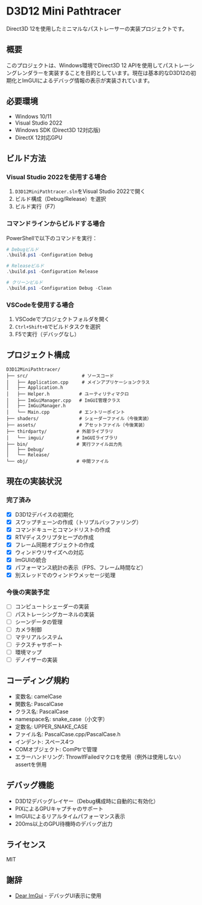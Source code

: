 # D3D12 Mini Pathtracer

Direct3D 12を使用したミニマルなパストレーサーの実装プロジェクトです。

## 概要

このプロジェクトは、Windows環境でDirect3D 12 APIを使用してパストレーシングレンダラーを実装することを目的としています。現在は基本的なD3D12の初期化とImGUIによるデバッグ情報の表示が実装されています。

## 必要環境

- Windows 10/11
- Visual Studio 2022
- Windows SDK (Direct3D 12対応版)
- DirectX 12対応GPU

## ビルド方法

### Visual Studio 2022を使用する場合

1. `D3D12MiniPathtracer.sln`をVisual Studio 2022で開く
2. ビルド構成（Debug/Release）を選択
3. ビルド実行（F7）

### コマンドラインからビルドする場合

PowerShellで以下のコマンドを実行：

```powershell
# Debugビルド
.\build.ps1 -Configuration Debug

# Releaseビルド
.\build.ps1 -Configuration Release

# クリーンビルド
.\build.ps1 -Configuration Debug -Clean
```

### VSCodeを使用する場合

1. VSCodeでプロジェクトフォルダを開く
2. `Ctrl+Shift+B`でビルドタスクを選択
3. F5で実行（デバッグなし）

## プロジェクト構成

```
D3D12MiniPathtracer/
├── src/                    # ソースコード
│   ├── Application.cpp     # メインアプリケーションクラス
│   ├── Application.h
│   ├── Helper.h           # ユーティリティマクロ
│   ├── ImGuiManager.cpp   # ImGUI管理クラス
│   ├── ImGuiManager.h
│   └── Main.cpp           # エントリーポイント
├── shaders/               # シェーダーファイル（今後実装）
├── assets/                # アセットファイル（今後実装）
├── thirdparty/           # 外部ライブラリ
│   └── imgui/            # ImGUIライブラリ
├── bin/                  # 実行ファイル出力先
│   ├── Debug/
│   └── Release/
└── obj/                  # 中間ファイル
```

## 現在の実装状況

### 完了済み

- [x] D3D12デバイスの初期化
- [x] スワップチェーンの作成（トリプルバッファリング）
- [x] コマンドキューとコマンドリストの作成
- [x] RTVディスクリプタヒープの作成
- [x] フレーム同期オブジェクトの作成
- [x] ウィンドウリサイズへの対応
- [x] ImGUIの統合
- [x] パフォーマンス統計の表示（FPS、フレーム時間など）
- [x] 別スレッドでのウィンドウメッセージ処理

### 今後の実装予定

- [ ] コンピュートシェーダーの実装
- [ ] パストレーシングカーネルの実装
- [ ] シーンデータの管理
- [ ] カメラ制御
- [ ] マテリアルシステム
- [ ] テクスチャサポート
- [ ] 環境マップ
- [ ] デノイザーの実装

## コーディング規約

- 変数名: camelCase
- 関数名: PascalCase
- クラス名: PascalCase
- namespace名: snake_case（小文字）
- 定数名: UPPER_SNAKE_CASE
- ファイル名: PascalCase.cpp/PascalCase.h
- インデント: スペース4つ
- COMオブジェクト: ComPtrで管理
- エラーハンドリング: ThrowIfFailedマクロを使用（例外は使用しない）assertを併用

## デバッグ機能

- D3D12デバッグレイヤー（Debug構成時に自動的に有効化）
- PIXによるGPUキャプチャのサポート
- ImGUIによるリアルタイムパフォーマンス表示
- 200ms以上のGPU待機時のデバッグ出力

## ライセンス

MIT

## 謝辞

- [Dear ImGui](https://github.com/ocornut/imgui) - デバッグUI表示に使用